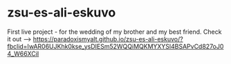 # zsu-es-ali-eskuvo
First live project - for the wedding of my brother and my best friend. Check it out --> https://paradoxismyalt.github.io/zsu-es-ali-eskuvo/?fbclid=IwAR06UJKhk0kse_ysDIESm52WQQiMQKMYXYSl4BSAPvCd827oJ04_W66XCiI
